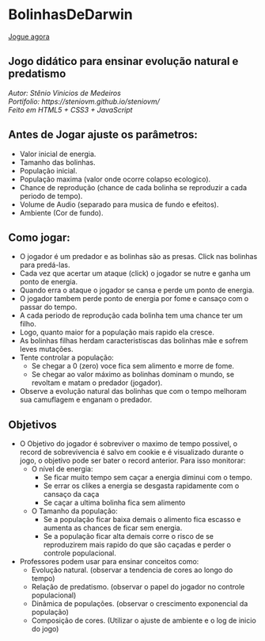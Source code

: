 # BolinhasDeDarwin
<a href="https://steniovm.github.io/steniovm/BolinhasDeDarwin/">Jogue agora</a>
<h2><b>Jogo didático para ensinar evolução natural e predatismo</b></h2>
<i>Autor: Stênio Vinicios de Medeiros</i><br/>
<i>Portifolio: https://steniovm.github.io/steniovm/</i>
<br/>
<i>Feito em HTML5 + CSS3 + JavaScript</i>

<h2>Antes de Jogar ajuste os parâmetros:</h2>
<ul>
  <li>Valor inicial de energia.</li>
  <li>Tamanho das bolinhas.</li>
  <li>População inicial.</li>
  <li>População maxima (valor onde ocorre colapso ecologico).</li>
  <li>Chance de reprodução (chance de cada bolinha se reproduzir a cada periodo de tempo).</li>
  <li>Volume de Audio (separado para musica de fundo e efeitos).</li>
  <li>Ambiente (Cor de fundo).</li>
</ul>
<h2>Como jogar:</h2>
<ul>
<li>O jogador é um predador e as bolinhas são as presas. Click nas bolinhas para predá-las.</li>
<li>Cada vez que acertar um ataque (click) o jogador se nutre e ganha um ponto de energia.</li>
<li>Quando erra o ataque o jogador se cansa e perde um ponto de energia.</li>
<li>O jogador tambem perde ponto de energia por fome e cansaço com o passar do tempo.</li>
<li>A cada periodo de reprodução cada bolinha tem uma chance ter um filho.</li>
<li>Logo, quanto maior for a população mais rapido ela cresce.</li>
<li>As bolinhas filhas herdam caracteristiscas das bolinhas mãe e sofrem leves mutações.</li>
<li>Tente controlar a população:
  <ul>
    <li>Se chegar a 0 (zero) voce fica sem alimento e morre de fome.</li>
    <li>Se chegar ao valor máximo as bolinhas dominam o mundo, se revoltam e matam o predador (jogador).</li>
  </ul>
</li>
<li>Observe a evolução natural das bolinhas que com o tempo melhoram sua camuflagem e enganam o predador.</li>
</ul>
<h2>Objetivos</h2>
<ul>
  <li>O Objetivo do jogador é sobreviver o maximo de tempo possivel, o record de sobrevivencia é salvo em cookie e é visualizado durante o jogo, o objetivo pode ser bater o record anterior. Para isso monitorar:
    <ul>
      <li>O nível de energia:
        <ul>
          <li>Se ficar muito tempo sem caçar a energia diminui com o tempo.</li>
          <li>Se errar os clikes a energia se desgasta rapidamente com o cansaço da caça</li>
          <li>Se caçar a ultima bolinha fica sem alimento</li>
        </ul>
      </li>
      <li>O Tamanho da população:
        <ul>
          <li>Se a população ficar baixa demais o alimento fica escasso e aumenta as chances de ficar sem energia.</li>
          <li>Se a população ficar alta demais corre o risco de se reproduzirem mais rapido do que são caçadas e perder o controle populacional.</li>
        </ul>
      </li>
    </ul>
  </li>
  <li>Professores podem usar para ensinar conceitos como:
    <ul>
      <li>Evolução natural. (observar a tendencia de cores ao longo do tempo)</li>
      <li>Relação de predatismo. (observar o papel do jogador no controle populacional)</li>
      <li>Dinâmica de populações. (observar o crescimento exponencial da população)</li>
      <li>Composição de cores. (Utilizar o ajuste de ambiente e o log de inicio do jogo)</li>
    </ul>
  </li>
</ul>
